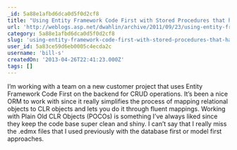 ```yaml
---
_id: 5a88e1afbd6dca0d5f0d2cf8
title: "Using Entity Framework Code First with Stored Procedures that have Output Parameters"
url: 'http://weblogs.asp.net/dwahlin/archive/2011/09/23/using-entity-framework-code-first-with-stored-procedures-that-have-output-parameters.aspx'
category: 5a88e1afbd6dca0d5f0d2cf8
slug: 'using-entity-framework-code-first-with-stored-procedures-that-have-output-parameters'
user_id: 5a83ce59d6eb0005c4ecda2c
username: 'bill-s'
createdOn: '2013-04-26T22:41:23.000Z'
tags: []
---
```


I’m working with a team on a new customer project that uses Entity Framework Code First on the backend for CRUD operations. It’s been a nice ORM to work with since it really simplifies the process of mapping relational objects to CLR objects and lets you do it through fluent mappings. Working with Plain Old CLR Objects (POCOs) is something I’ve always liked since they keep the code base super clean and shiny. I can’t say that I really miss the .edmx files that I used previously with the database first or model first approaches.
